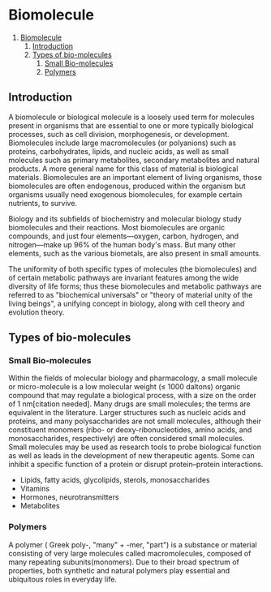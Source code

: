# Biomolecule

1. [Biomolecule](#biomolecule)
   1. [Introduction](#introduction)
   2. [Types of bio-molecules](#types-of-bio-molecules)
      1. [Small Bio-molecules](#small-bio-molecules)
      2. [Polymers](#polymers)

## Introduction

A biomolecule or biological molecule is a loosely used term for molecules present in organisms that are essential to one or more typically biological processes, such as cell division, morphogenesis, or development. Biomolecules include large macromolecules (or polyanions) such as proteins, carbohydrates, lipids, and nucleic acids, as well as small molecules such as primary metabolites, secondary metabolites and natural products. A more general name for this class of material is biological materials. Biomolecules are an important element of living organisms, those biomolecules are often endogenous, produced within the organism but organisms usually need exogenous biomolecules, for example certain nutrients, to survive.

Biology and its subfields of biochemistry and molecular biology study biomolecules and their reactions. Most biomolecules are organic compounds, and just four elements—oxygen, carbon, hydrogen, and nitrogen—make up 96% of the human body's mass. But many other elements, such as the various biometals, are also present in small amounts.

The uniformity of both specific types of molecules (the biomolecules) and of certain metabolic pathways are invariant features among the wide diversity of life forms; thus these biomolecules and metabolic pathways are referred to as "biochemical universals" or "theory of material unity of the living beings", a unifying concept in biology, along with cell theory and evolution theory.

## Types of bio-molecules

### Small Bio-molecules

Within the fields of molecular biology and pharmacology, a small molecule or micro-molecule is a low molecular weight (≤ 1000 daltons) organic compound that may regulate a biological process, with a size on the order of 1 nm[citation needed]. Many drugs are small molecules; the terms are equivalent in the literature. Larger structures such as nucleic acids and proteins, and many polysaccharides are not small molecules, although their constituent monomers (ribo- or deoxy-ribonucleotides, amino acids, and monosaccharides, respectively) are often considered small molecules. Small molecules may be used as research tools to probe biological function as well as leads in the development of new therapeutic agents. Some can inhibit a specific function of a protein or disrupt protein–protein interactions.

- Lipids, fatty acids, glycolipids, sterols, monosaccharides
- Vitamins
- Hormones, neurotransmitters
- Metabolites

### Polymers

A polymer ( Greek poly-, "many" + -mer, "part") is a substance or material consisting of very large molecules called macromolecules, composed of many repeating subunits(monomers). Due to their broad spectrum of properties, both synthetic and natural polymers play essential and ubiquitous roles in everyday life.
